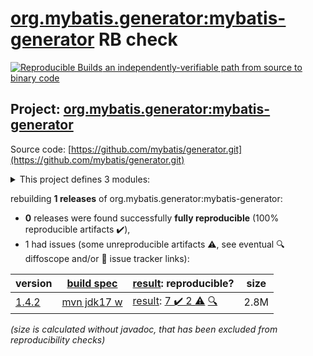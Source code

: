 [org.mybatis.generator:mybatis-generator](https://central.sonatype.com/artifact/org.mybatis.generator/mybatis-generator/1.4.2/versions) RB check
=======

[![Reproducible Builds](https://reproducible-builds.org/images/logos/rb.svg) an independently-verifiable path from source to binary code](https://reproducible-builds.org/)

## Project: [org.mybatis.generator:mybatis-generator](https://central.sonatype.com/artifact/org.mybatis.generator/mybatis-generator/1.4.2/versions)

Source code: [https://github.com/mybatis/generator.git](https://github.com/mybatis/generator.git)

<details><summary>This project defines 3 modules:</summary>

* [org.mybatis.generator:mybatis-generator](https://central.sonatype.com/artifact/org.mybatis.generator/mybatis-generator/1.4.2)
* [org.mybatis.generator:mybatis-generator-core](https://central.sonatype.com/artifact/org.mybatis.generator/mybatis-generator-core/1.4.2)
* [org.mybatis.generator:mybatis-generator-maven-plugin](https://central.sonatype.com/artifact/org.mybatis.generator/mybatis-generator-maven-plugin/1.4.2)
</details>

rebuilding **1 releases** of org.mybatis.generator:mybatis-generator:
- **0** releases were found successfully **fully reproducible** (100% reproducible artifacts :heavy_check_mark:),
- 1 had issues (some unreproducible artifacts :warning:, see eventual :mag: diffoscope and/or :memo: issue tracker links):

| version | [build spec](/BUILDSPEC.md) | [result](https://reproducible-builds.org/docs/jvm/): reproducible? | size |
| -- | --------- | ------ | -- |
| [1.4.2](https://central.sonatype.com/artifact/org.mybatis.generator/mybatis-generator/1.4.2/pom) | [mvn jdk17 w](mybatis-generator-1.4.2.buildspec) | [result](mybatis-generator-1.4.2.buildinfo): [7 :heavy_check_mark:  2 :warning:](mybatis-generator-1.4.2.buildcompare) [:mag:](mybatis-generator-1.4.2.diffoscope) | 2.8M |

<i>(size is calculated without javadoc, that has been excluded from reproducibility checks)</i>
